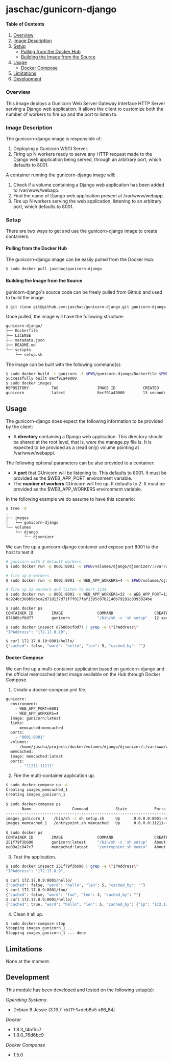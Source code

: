 # jaschac/gunicorn-django
#### Table of Contents
1. [Overview](#overview)
2. [Image Description](#image-description)
3. [Setup](#setup)
    * [Pulling from the Docker Hub](#pulling-from-the-docker-hub)
    * [Building the Image from the Source](#building-the-image-from-the-source)
4. [Usage](#usage)
    * [Docker Compose](#docker-compose)
5. [Limitations](#limitations)
6. [Development](#development)

### Overview
This image deploys a Gunicorn Web Server Gateway Interface HTTP Server serving a Django web application. It allows the client to customize both the number of workers to fire up and the port to listen to.

### Image Description
The gunicorn-django image is responsible of:

 1. Deploying a Gunicorn WSGI Server.
 2. Firing up N workers ready to serve any HTTP request made to the Django web application being served, through an arbitrary port, which defaults to 8001.

A container running the gunicorn-django image will:

 1. Check if a volume containing a Django web application has been added to /var/www/webapp.
 2. Find the name of Django web application present at /var/www/webapp.
 3. Fire up N workers serving the web application, listening to an arbitrary port, which defaults to 8001.

### Setup
There are two ways to get and use the gunicorn-django image to create containers:

#### Pulling from the Docker Hub
The gunicorn-django image can be easily pulled from the Docker Hub:

```bash
$ sudo docker pull jaschac/gunicorn-django
```

#### Building the Image from the Source
gunicorn-django's source code can be freely pulled from Github and used to build the image.

```bash
$ git clone git@github.com:jaschac/gunicorn-django.git gunicorn-django
```
 
 Once pulled, the image will have the following structure:
```bash
gunicorn-django/
├── Dockerfile
├── LICENSE
├── metadata.json
├── README.md
└── scripts
    └── setup.sh
```

The image can be built with the following command(s):

```bash
$ sudo docker build -t gunicorn -f $PWD/gunicorn-django/Dockerfile $PWD/gunicorn-django
Successfully built 8ecf91a49000
$ sudo docker images
REPOSITORY          TAG                 IMAGE ID            CREATED             VIRTUAL SIZE
gunicorn            latest              8ecf91a49000        13 seconds ago      380.1 MB
```

## Usage
The gunicorn-django does expect the following information to be provided by the client:

 * A **directory** containing a Django web application. This directory should be shared at the root level, that is, were the manage.py file is. It is expected to be provided as a (read only) volume pointing at /var/www/webapp/.

The following optional parameters can be also provided to a container:

 * A **port** that GUnicorn will be listening to. This defaults to 8001. It must be provided as the $WEB_APP_PORT environment variable.
 * The **number of workers** GUnicorn will fire up. It defaults to 2. It must be provided as the $WEB_APP_WORKERS environment variable.

In the following example we do assume to have this scenario:
```bash
$ tree -d
.
├── images
│   └── gunicorn-django
└── volumes
    └── django
        └── djsonizer
```

We can fire up a gunicorn-django container and expose port 8001 to the host to test it.
```bash
# gunicorn with 2 default workers
$ sudo docker run -p 8001:8001 -v $PWD/volumes/django/djsonizer/:/var/www/webapp:ro -d gunicorn

# fire up 4 workers
$ sudo docker run -p 8001:8001 -e WEB_APP_WORKERS=4 -v $PWD/volumes/django/djsonizer/:/var/www/webapp:ro -d gunicorn

# fire up 32 workers and listen to port 1234
$ sudo docker run -p 8001:8001 -e WEB_APP_WORKERS=32 -e WEB_APP_PORT=1234 -v $PWD/volumes/django/djsonizer/:/var/www/webapp:ro -d gunicorn
0c924bc368b5dbca2d71d137d71f7f017faf1395c87b2146b79291c8393024be

$ sudo docker ps
CONTAINER ID        IMAGE               COMMAND                  CREATED             STATUS              PORTS                    NAMES
87680bcf0d77        gunicorn            "/bin/sh -c 'sh setup"   12 seconds ago      Up 11 seconds       0.0.0.0:8001->8001/tcp   tender_morse

$ sudo docker inspect 87680bcf0d77 | grep -e \"IPAddress\"
"IPAddress": "172.17.0.10",

$ curl 172.17.0.10:8001/hello/
{"cached": false, "word": "hello", "len": 5, "cached_by": ""}
```

#### Docker Compose
We can fire up a multi-container application based on gunicorn-django and the official memcached:latest image available on the Hub through Docker Compose.


1) Create a docker-compose.yml file.
```bash
gunicorn:
  environment:
    - WEB_APP_PORT=8001
    - WEB_APP_WORKERS=4
  image: gunicorn:latest
  links:
    - memcached:memcached
  ports:
    - "8001:8001"
  volumes:
    - /home/jascha/projects/docker/volumes/django/djsonizer/:/var/www/webapp:ro
  memcached:
  image: memcached:latest
  ports:
      - "11211:11211"
```

2) Fire the multi-container application up.
```bash
$ sudo docker-compose up -d
Creating images_memcached_1
Creating images_gunicorn_1
    
$ sudo docker-compose ps
       Name                  Command            State            Ports           
--------------------------------------------------------------------------------
images_gunicorn_1    /bin/sh -c sh setup.sh     Up      0.0.0.0:8001->8001/tcp   
images_memcached_1   /entrypoint.sh memcached   Up      0.0.0.0:11211->11211/tcp
    
$ sudo docker ps
CONTAINER ID        IMAGE               COMMAND                  CREATED              STATUS              PORTS                      NAMES
251f79f3b690        gunicorn:latest     "/bin/sh -c 'sh setup"   About a minute ago   Up About a minute   0.0.0.0:8001->8001/tcp     images_gunicorn_1
ee09a2c847c7        memcached:latest    "/entrypoint.sh memca"   About a minute ago   Up About a minute   0.0.0.0:11211->11211/tcp   images_memcached_1
```

3) Test the application.
```bash
$ sudo docker inspect 251f79f3b690 | grep -e \"IPAddress\"
"IPAddress": "172.17.0.9",
    
$ curl 172.17.0.9:8001/hello/
{"cached": false, "word": "hello", "len": 5, "cached_by": ""}
$ curl 172.17.0.9:8001/foo/
{"cached": false, "word": "foo", "len": 3, "cached_by": ""}
$ curl 172.17.0.9:8001/hello/
{"cached": true, "word": "hello", "len": 5, "cached_by": {"ip": "172.17.0.9", "hostname": "251f79f3b690"}}
```

4) Clean it all up.
```bash
$ sudo docker-compose stop
Stopping images_gunicorn_1 ... 
Stopping images_gunicorn_1 ... done
```

## Limitations
None at the moment.


## Development
This module has been developed and tested on the following setup(s):

*Operating Systems*:

 - Debian 8 Jessie (3.16.7-ckt11-1+deb8u5 x86_64)

*Docker*

 - 1.8.3_f4bf5c7
 - 1.9.0_76d6bc9

*Docker Componse*

 - 1.5.0

